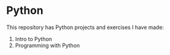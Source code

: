 # Python
This repository has Python projects and exercises I have made:

1. Intro to Python
2. Programming with Python
